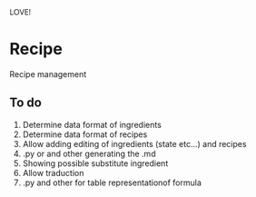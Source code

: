 <span style="font-family: 'Open Sans', sans-serif;">LOVE!</span>

# Recipe
Recipe management

## To do
1. Determine data format of ingredients
2. Determine data format of recipes
3. Allow adding editing of ingredients (state etc...) and recipes
4. .py or and other generating the .md
5. Showing possible substitute ingredient
6. Allow traduction
7. .py and other for table representationof formula

